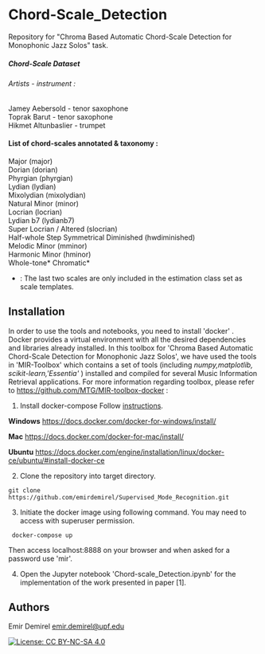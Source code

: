 # Chord-Scale_Detection
Repository for "Chroma Based Automatic Chord-Scale Detection for Monophonic Jazz Solos" task.

##### Chord-Scale Dataset
###### Artists - instrument :
Jamey Aebersold - tenor saxophone  
Toprak Barut - tenor saxophone  
Hikmet Altunbaslier - trumpet  

#### List of chord-scales annotated & taxonomy :

Major (major)  
Dorian (dorian)  
Phyrgian (phyrgian)  
Lydian (lydian)  
Mixolydian (mixolydian)  
Natural Minor (minor)  
Locrian (locrian)  
Lydian b7 (lydianb7)  
Super Locrian /  Altered (slocrian)  
Half-whole Step Symmetrical Diminished (hwdiminished)  
Melodic Minor (mminor)  
Harmonic Minor (hminor)  
Whole-tone*
Chromatic*

* : The last two scales are only included in the estimation class set as scale templates.


Installation
  ---------
  In order to use the tools and notebooks, you need to install 'docker' . Docker provides a virtual environment with all the desired dependencies and libraries already installed. In this toolbox for 'Chroma Based Automatic Chord-Scale Detection for Monophonic Jazz Solos', we have used the tools in 'MIR-Toolbox' which contains a set of tools (including *numpy,matplotlib, scikit-learn,'Essentia'* ) installed and compiled for several Music Information Retrieval applications. For more information regarding toolbox, please refer to https://github.com/MTG/MIR-toolbox-docker  :
  
   1) Install docker-compose
   Follow [instructions](https://docs.docker.com/compose/install/).

   **Windows**
    https://docs.docker.com/docker-for-windows/install/

   **Mac**
    https://docs.docker.com/docker-for-mac/install/

   **Ubuntu**
    https://docs.docker.com/engine/installation/linux/docker-ce/ubuntu/#install-docker-ce


   2) Clone the repository into target directory.
   
    git clone https://github.com/emirdemirel/Supervised_Mode_Recognition.git
    
   3) Initiate the docker image using following command. You may need to access with superuser permission.
   
     docker-compose up
     
   Then access localhost:8888 on your browser and when asked for a password use 'mir'.
     
   4) Open the Jupyter notebook  'Chord-scale_Detection.ipynb' for the implementation of the work presented in paper [1].


   
   Authors
   -------------
   Emir Demirel
   emir.demirel@upf.edu



   [![License: CC BY-NC-SA 4.0](https://img.shields.io/badge/License-CC%20BY--NC--SA%204.0-ff69b4.svg)](http://creativecommons.org/licenses/by-nc-sa/4.0/)
